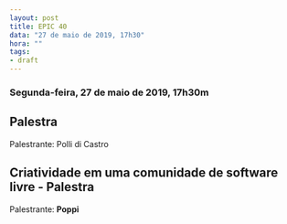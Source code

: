 ```yaml
---
layout: post
title: EPIC 40
data: "27 de maio de 2019, 17h30"
hora: ""
tags:
- draft
---
```



### Segunda-feira, 27 de maio de 2019, 17h30m

## Palestra
Palestrante: Polli di Castro

## Criatividade em uma comunidade de software livre - Palestra
Palestrante: **Poppi**